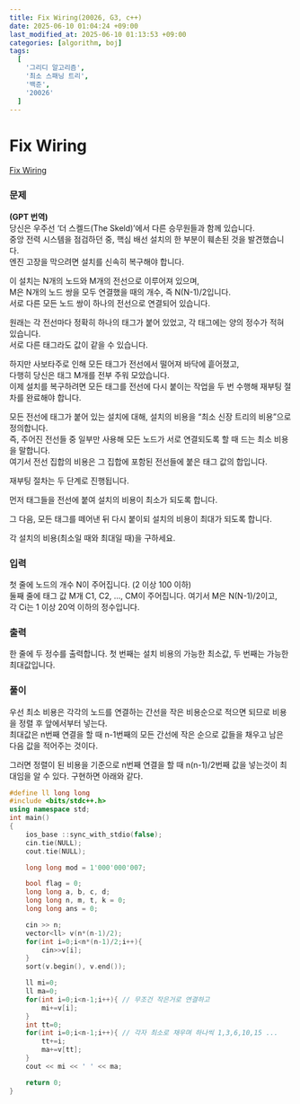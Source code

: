 ```yaml
---
title: Fix Wiring(20026, G3, c++)
date: 2025-06-10 01:04:24 +09:00
last_modified_at: 2025-06-10 01:13:53 +09:00
categories: [algorithm, boj]
tags:
  [
    '그리디 알고리즘',
    '최소 스패닝 트리',
    '백준',
    '20026'
  ]
---
```

# **Fix Wiring**

[Fix Wiring](https://www.acmicpc.net/problem/20026)

### 문제 
**(GPT 번역)**<br>
당신은 우주선 ‘더 스켈드(The Skeld)’에서 다른 승무원들과 함께 있습니다.<br>
중앙 전력 시스템을 점검하던 중, 핵심 배선 설치의 한 부분이 훼손된 것을 발견했습니다.<br>
엔진 고장을 막으려면 설치를 신속히 복구해야 합니다.

이 설치는 N개의 노드와 M개의 전선으로 이루어져 있으며,<br>
M은 N개의 노드 쌍을 모두 연결했을 때의 개수, 즉 N(N-1)/2입니다.<br>
서로 다른 모든 노드 쌍이 하나의 전선으로 연결되어 있습니다.<br>

원래는 각 전선마다 정확히 하나의 태그가 붙어 있었고, 각 태그에는 양의 정수가 적혀 있습니다.<br>
서로 다른 태그라도 값이 같을 수 있습니다.<br>

하지만 사보타주로 인해 모든 태그가 전선에서 떨어져 바닥에 흩어졌고,<br>
다행히 당신은 태그 M개를 전부 주워 모았습니다.<br>
이제 설치를 복구하려면 모든 태그를 전선에 다시 붙이는 작업을 두 번 수행해 재부팅 절차를 완료해야 합니다.

모든 전선에 태그가 붙어 있는 설치에 대해, 설치의 비용을 “최소 신장 트리의 비용”으로 정의합니다.<br>
즉, 주어진 전선들 중 일부만 사용해 모든 노드가 서로 연결되도록 할 때 드는 최소 비용을 말합니다.<br>
여기서 전선 집합의 비용은 그 집합에 포함된 전선들에 붙은 태그 값의 합입니다.

재부팅 절차는 두 단계로 진행됩니다.

먼저 태그들을 전선에 붙여 설치의 비용이 최소가 되도록 합니다.

그 다음, 모든 태그를 떼어낸 뒤 다시 붙이되 설치의 비용이 최대가 되도록 합니다.

각 설치의 비용(최소일 때와 최대일 때)을 구하세요.

### 입력
첫 줄에 노드의 개수 N이 주어집니다. (2 이상 100 이하)<br>
둘째 줄에 태그 값 M개 C1, C2, …, CM이 주어집니다. 여기서 M은 N(N-1)/2이고,<br>
각 Ci는 1 이상 20억 이하의 정수입니다.

### 출력
한 줄에 두 정수를 출력합니다. 첫 번째는 설치 비용의 가능한 최소값, 두 번째는 가능한 최대값입니다.

### 풀이
우선 최소 비용은 각각의 노드를 연결하는 간선을 작은 비용순으로 적으면 되므로 비용을 정렬 후 앞에서부터 넣는다.<br>
최대값은 n번째 연결을 할 때 n-1번째의 모든 간선에 작은 순으로 값들을 채우고 남은 다음 값을 적어주는 것이다.<br>

그러면 정렬이 된 비용을 기준으로 n번째 연결을 할 때 n(n-1)/2번째 값을 넣는것이 최대임을 알 수 있다.
구현하면 아래와 같다.

```c++
#define ll long long
#include <bits/stdc++.h>
using namespace std;
int main()
{
    ios_base ::sync_with_stdio(false);
    cin.tie(NULL);
    cout.tie(NULL);

    long long mod = 1'000'000'007;

    bool flag = 0;
    long long a, b, c, d;
    long long n, m, t, k = 0;
    long long ans = 0;

    cin >> n;
    vector<ll> v(n*(n-1)/2);
    for(int i=0;i<n*(n-1)/2;i++){
        cin>>v[i];
    }
    sort(v.begin(), v.end());

    ll mi=0;
    ll ma=0;
    for(int i=0;i<n-1;i++){ // 무조건 작은거로 연결하고
        mi+=v[i];
    }
    int tt=0;
    for(int i=0;i<n-1;i++){ // 각자 최소로 채우며 하나씩 1,3,6,10,15 ...
        tt+=i;
        ma+=v[tt];
    }
    cout << mi << ' ' << ma;

    return 0;
}
```
